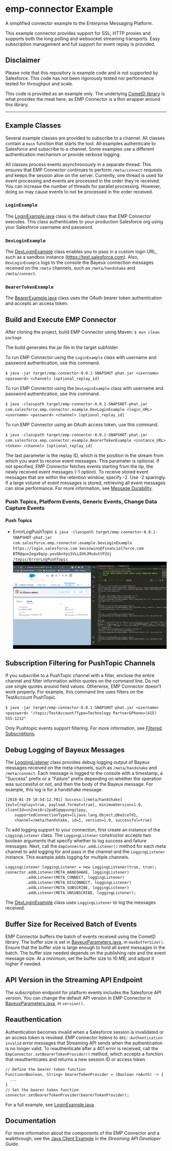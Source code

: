 # emp-connector Example
A simplified connector example to the Enterprise Messaging Platform.

This example connector provides support for SSL, HTTP proxies and supports both the long polling and websocket
streaming transports.  Easy subscription management and full support for event replay is provided.

## Disclaimer
Please note that this repository is example code and is not supported by Salesforce.  This code has not been rigorously tested nor performance tested for throughput and scale.

This code is provided as an example only.  The underlying [CometD library](https://cometd.org/) is what provides the meat here, as EMP Connector is a thin wrapper around this library.
___

## Example Classes
Several example classes are provided to subscribe to a channel. All classes contain a `main` function that starts the tool. All examples authenticate to Salesforce and subscribe to a channel. Some examples use a different authentication mechanism or provide verbose logging.

All classes process events asynchronously in a separate thread. This ensures that EMP Connector continues to perform `/meta/connect` requests and keeps the session alive on the server.
Currently, one thread is used for event processing and events are processed in the order they're received. You can increase the number of threads for parallel processing. However, doing so may cause events to not be processed in the order received.

### `LoginExample`
The [LoginExample.java](src/main/java/com/salesforce/emp/connector/example/LoginExample.java) class is the default class that EMP Connector executes. This class authenticates to your production Salesforce org using your Salesforce username and password.

### `DevLoginExample`
The [DevLoginExample](src/main/java/com/salesforce/emp/connector/example/DevLoginExample.java) class enables you to pass in a custom login URL, such as a sandbox instance (https://test.salesforce.com). Also, `DevLoginExample` logs to the console the Bayeux connection messages received on the `/meta` channels, such as `/meta/handshake` and `/meta/connect`.

### `BearerTokenExample`
The [BearerExample.java](src/main/java/com/salesforce/emp/connector/example/BearerTokenExample.java) class uses the OAuth bearer token authentication and accepts an access token.

## Build and Execute EMP Connector
After cloning the project, build EMP Connector using Maven:
`$ mvn clean package`

The build generates the jar file in the target subfolder.

To run EMP Connector using the `LoginExample` class with username and password authentication, use this command.

`$ java -jar target/emp-connector-0.0.1-SNAPSHOT-phat.jar <username> <password> <channel> [optional_replay_id]`

To run EMP Connector using the `DevLoginExample` class with username and password authentication, use this command.

`$ java -classpath target/emp-connector-0.0.1-SNAPSHOT-phat.jar com.salesforce.emp.connector.example.DevLoginExample <login_URL> <username> <password> <channel> [optional_replay_id]`

To run EMP Connector using an OAuth access token, use this command.

`$ java -classpath target/emp-connector-0.0.1-SNAPSHOT-phat.jar com.salesforce.emp.connector.example.BearerTokenExample <instance_URL> <token> <channel> [optional_replay_id]`

The last parameter is the replay ID, which is the position in the stream from which you want to receive event messages. This parameter is optional. If not specified, EMP Connector fetches events starting from the tip, the newly received event messages (-1 option). To receive  stored event messages that are within the retention window, specify -2. Use -2 sparingly. If a large volume of event messages is stored, retrieving all event messages can slow performance. For more information, see [Message Durability](https://developer.salesforce.com/docs/atlas.en-us.api_streaming.meta/api_streaming/using_streaming_api_durability.htm).
### Push Topics, Platform Events, Generic Events, Change Data Capture Events

#### Push Topics
- ErrorLogPushTopic `$ java -classpath target/emp-connector-0.0.1-SNAPSHOT-phat.jar com.salesforce.emp.connector.example.DevLoginExample https://login.salesforce.com kevinwinn@financialforce.com BTR@qun2ega9qzp.yevGbnYpi5VLLOVhJMsduttP2Uj /topic/ErrorLogPushTopic`
![PushTopic](/docs/PushTopic.gif)

## Subscription Filtering for PushTopic Channels
If you subscribe to a PushTopic channel with a filter, enclose the entire channel and filter information within quotes on the command line. Do not use single quotes around field values. Otherwise, EMP Connector doesn't work properly. For example, this command line uses filters on the TestAccount PushTopic.

`$ java -jar target/emp-connector-0.0.1-SNAPSHOT-phat.jar <username> <password> "/topic/TestAccount?Type=Technology Partner&Phone=(415) 555-1212"`

Only Pushtopic events support filtering. For more information, see [Filtered Subscriptions](https://developer.salesforce.com/docs/atlas.en-us.api_streaming.meta/api_streaming/using_filtered_subscriptions.htm).

## Debug Logging of Bayeux Messages
The [LoggingListener](src/main/java/com/salesforce/emp/connector/example/LoggingListener.java) class provides debug logging output of Bayeux messages received on the meta channels, such as `/meta/handshake` and `/meta/connect`. Each message is logged to the console with a timestamp, a "Success" prefix or a "Failure" prefix depending on whether the operation was successful or not, and then the body of the Bayeux message. For example, this log is for a handshake message.

    [2018-01-19 10:54:12.701] Success:[/meta/handshake]
    {ext={replay=true, payload.format=true}, minimumVersion=1.0, clientId=cn2vei6rz2pa01gqqvungzlppy,
        supportedConnectionTypes=[Ljava.lang.Object;@6e2ce7d1,
        channel=/meta/handshake, id=1, version=1.0, successful=true}

To add logging support to your connection, first create an instance of the `LoggingListener` class. The `LoggingListener` constructor accepts two boolean arguments that specify whether to log success and failure messages. Next, call the `EmpConnector.addListener()` method for each meta channel to add logging for and pass in the channel and the `LoggingListener` instance. This example adds logging for multiple channels.


    LoggingListener loggingListener = new LoggingListener(true, true);
    connector.addListener(META_HANDSHAKE, loggingListener)
             .addListener(META_CONNECT, loggingListener)
             .addListener(META_DISCONNECT, loggingListener)
             .addListener(META_SUBSCRIBE, loggingListener)
             .addListener(META_UNSUBSCRIBE, loggingListener);

The [DevLoginExample](src/main/java/com/salesforce/emp/connector/example/DevLoginExample.java) class uses `LoggingListener` to log the messages received.

## Buffer Size for Received Batch of Events
EMP Connector buffers the batch of events received using the CometD library. The buffer size is set in [BayeuxParameters.java](src/main/java/com/salesforce/emp/connector/BayeuxParameters.java), in `maxBufferSize()`. Ensure that the buffer size is large enough to hold all event messages in the batch. The buffer size needed depends on the publishing rate and the event message size. At a minimum, set the buffer size to 10 MB, and adjust it higher if needed.

## API Version in the Streaming API Endpoint
The subscription endpoint for platform events includes the Salesforce API version. You can change the default API version in EMP Connector in [BayeuxParameters.java](src/main/java/com/salesforce/emp/connector/BayeuxParameters.java), in `version()`.

## Reauthentication
Authentication becomes invalid when a Salesforce session is invalidated or an access token is revoked. EMP connector listens to `401::Authentication invalid` error messages that Streaming API sends when the authentication is no longer valid. To reauthenticate after a 401 error is received, call the `EmpConnector.setBearerTokenProvider()` method, which accepts a function that reauthenticates and returns a new session ID or access token.

    // Define the bearer token function
    Function<Boolean, String> bearerTokenProvider = (Boolean reAuth) -> {
      ...
    }
    // Set the bearer token function
    connector.setBearerTokenProvider(bearerTokenProvider);

For a full example, see [LoginExample.java](src/main/java/com/salesforce/emp/connector/example/LoginExample.java).

## Documentation
For more information about the components of the EMP Connector and a walkthrough, see the [Java Client Example](https://developer.salesforce.com/docs/atlas.en-us.api_streaming.meta/api_streaming/code_sample_java_client_intro.htm)
in the *Streaming API Developer Guide*.
